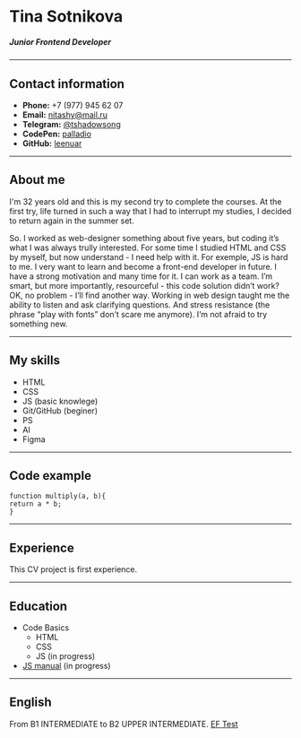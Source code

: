 # Tina Sotnikova
##### Junior Frontend Developer
*****

## Contact information
* **Phone:** +7 (977) 945 62 07
* **Email:** nitashy@mail.ru
* **Telegram:** [@tshadowsong](https://t.me/tshadowsong "Telegram")
* **CodePen:** [palladio](https://codepen.io/palladio "Codepen")
* **GitHub:** [leenuar](https://github.com/leenuar "Github")

*****

## About me
I'm 32 years old and this is my second try to complete the courses. At the first try, life turned in such a way that I had to interrupt my studies, I decided to return again in the summer set.

So. I worked as web-designer something about five years, but coding it’s what I was always trully interested. For some time I studied HTML and CSS by myself, but now understand - I need help with it. For exemple, JS is hard to me. I very want to learn and become a front-end developer in future. I have a strong motivation and many time for it. I can work as a team. I’m smart, but more importantly, resourceful - this code solution didn’t work? OK, no problem - I’ll find another way. Working in web design taught me the ability to listen and ask clarifying questions. And stress resistance (the phrase “play with fonts” don’t scare me anymore). I’m not afraid to try something new. 

*****

## My skills
* HTML
* CSS
* JS (basic knowlege)
* Git/GitHub (beginer)
* PS
* AI
* Figma

*****

## Code example
```
function multiply(a, b){
return a * b;
}
```

*****

## Experience
This CV project is first experience.

*****

## Education
* Code Basics
  * HTML
  * CSS
  * JS (in progress)
* [JS manual](https://learn.javascript.ru/ "JS Manaul") (in progress)

*****

## English
From B1 INTERMEDIATE to B2 UPPER INTERMEDIATE. [EF Test](https://www.efset.org/ru/ "EF Test")